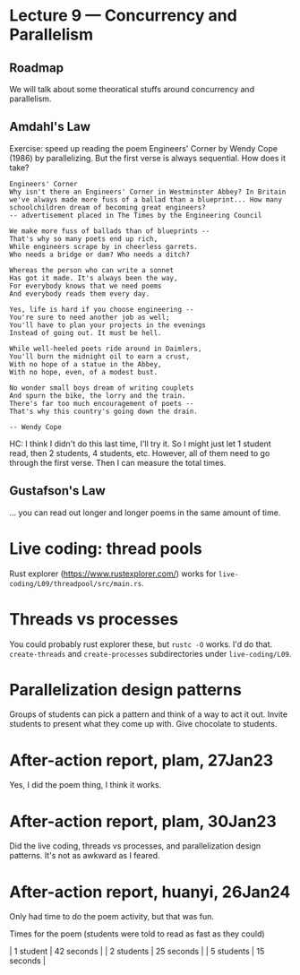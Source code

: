 # Lecture 9 — Concurrency and Parallelism

## Roadmap

We will talk about some theoratical stuffs around concurrency and parallelism.

## Amdahl's Law

Exercise: speed up reading the poem Engineers' Corner by Wendy Cope (1986) by
parallelizing. But the first verse is always sequential. How does it take?

```
Engineers' Corner
Why isn't there an Engineers' Corner in Westminster Abbey? In Britain we've always made more fuss of a ballad than a blueprint... How many schoolchildren dream of becoming great engineers?
-- advertisement placed in The Times by the Engineering Council

We make more fuss of ballads than of blueprints --
That's why so many poets end up rich,
While engineers scrape by in cheerless garrets.
Who needs a bridge or dam? Who needs a ditch?

Whereas the person who can write a sonnet
Has got it made. It's always been the way,
For everybody knows that we need poems
And everybody reads them every day.

Yes, life is hard if you choose engineering --
You're sure to need another job as well;
You'll have to plan your projects in the evenings
Instead of going out. It must be hell.

While well-heeled poets ride around in Daimlers,
You'll burn the midnight oil to earn a crust,
With no hope of a statue in the Abbey,
With no hope, even, of a modest bust.

No wonder small boys dream of writing couplets
And spurn the bike, the lorry and the train.
There's far too much encouragement of poets --
That's why this country's going down the drain.

-- Wendy Cope
```

HC: I think I didn't do this last time, I'll try it. So I might just let 1
student read, then 2 students, 4 students, etc. However, all of them need to go
through the first verse. Then I can measure the total times.

## Gustafson's Law

... you can read out longer and longer poems in the same amount of time.

# Live coding: thread pools

Rust explorer (https://www.rustexplorer.com/) works for
`live-coding/L09/threadpool/src/main.rs`.

# Threads vs processes

You could probably rust explorer these, but `rustc -O` works. I'd do that.
`create-threads` and `create-processes` subdirectories under `live-coding/L09`.

# Parallelization design patterns

Groups of students can pick a pattern and think of a way to act it out. Invite
students to present what they come up with. Give chocolate to students.

# After-action report, plam, 27Jan23

Yes, I did the poem thing, I think it works.

# After-action report, plam, 30Jan23

Did the live coding, threads vs processes, and parallelization design patterns.
It's not as awkward as I feared.

# After-action report, huanyi, 26Jan24

Only had time to do the poem activity, but that was fun.

Times for the poem (students were told to read as fast as they could)

| 1 student  | 42 seconds |
| 2 students | 25 seconds |
| 5 students | 15 seconds |
